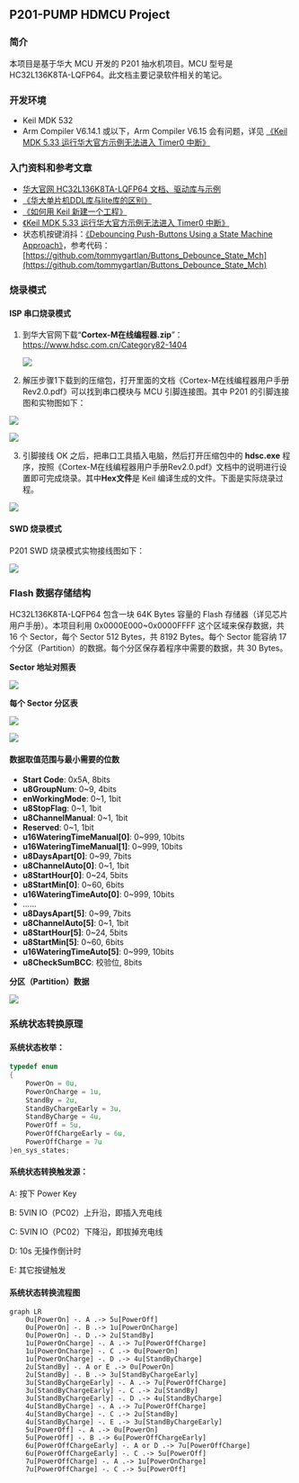 ## P201-PUMP HDMCU Project

### 简介

本项目是基于华大 MCU 开发的 P201 抽水机项目。MCU 型号是 HC32L136K8TA-LQFP64。此文档主要记录软件相关的笔记。

### 开发环境

* Keil MDK 532
* Arm Compiler V6.14.1 或以下，Arm Compiler V6.15 会有问题，详见 [《Keil MDK 5.33 运行华大官方示例无法进入 Timer0 中断》](https://blog.csdn.net/heray1990/article/details/113838794)

### 入门资料和参考文章

* [华大官网 HC32L136K8TA-LQFP64 文档、驱动库与示例](https://www.hdsc.com.cn/Category82-1404)
* [《华大单片机DDL库与lite库的区别》](https://blog.csdn.net/willOkay/article/details/106535809)
* [《如何用 Keil 新建一个工程》](https://blog.csdn.net/willOkay/article/details/106533167)
* [《Keil MDK 5.33 运行华大官方示例无法进入 Timer0 中断》](https://blog.csdn.net/heray1990/article/details/113838794)
* 状态机按键消抖：[《Debouncing Push-Buttons Using a State Machine Approach》](https://www.eeweb.com/debouncing-push-buttons-using-a-state-machine-approach/)，参考代码：[https://github.com/tommygartlan/Buttons_Debounce_State_Mch](https://github.com/tommygartlan/Buttons_Debounce_State_Mch)

### 烧录模式

#### ISP 串口烧录模式

1. 到华大官网下载“**Cortex-M在线编程器.zip**”：https://www.hdsc.com.cn/Category82-1404

   ![](./华大官网编程器下载界面.png)

2. 解压步骤1下载到的压缩包，打开里面的文档《Cortex-M在线编程器用户手册Rev2.0.pdf》可以找到串口模块与 MCU 引脚连接图。其中 P201 的引脚连接图和实物图如下：

![](./串口模块与MCU引脚接线图.png)

![](./ISP串口烧录模式接线实物图.jpg)

3. 引脚接线 OK 之后，把串口工具插入电脑，然后打开压缩包中的 **hdsc.exe** 程序，按照《Cortex-M在线编程器用户手册Rev2.0.pdf》文档中的说明进行设置即可完成烧录。其中**Hex文件**是 Keil 编译生成的文件。下面是实际烧录过程。

![](./P201_MCU_ISP_PROGRAM.gif)

#### SWD 烧录模式

P201 SWD 烧录模式实物接线图如下：

![](./SWD烧录模式接线实物图.jpg)

### Flash 数据存储结构

HC32L136K8TA-LQFP64 包含一块 64K Bytes 容量的 Flash 存储器（详见芯片用户手册）。本项目利用 0x0000E000~0x0000FFFF 这个区域来保存数据，共 16 个 Sector，每个 Sector 512 Bytes，共 8192 Bytes。每个 Sector 能容纳 17 个分区（Partition）的数据。每个分区保存着程序中需要的数据，共 30 Bytes。

**Sector 地址对照表**

![](./Sectors_Addresses.PNG)

**每个 Sector 分区表**

![](./Data_in_one_Sector_01.PNG)

![](./Data_in_one_Sector_02.PNG)

#### 数据取值范围与最小需要的位数

* **Start Code**: 0x5A, 8bits
* **u8GroupNum**: 0~9, 4bits
* **enWorkingMode**: 0~1, 1bit
* **u8StopFlag**: 0~1, 1bit
* **u8ChannelManual**: 0~1, 1bit
* **Reserved**: 0~1, 1bit
* **u16WateringTimeManual[0]**: 0~999, 10bits
* **u16WateringTimeManual[1]**: 0~999, 10bits
* **u8DaysApart[0]**: 0~99, 7bits
* **u8ChannelAuto[0]**: 0~1, 1bit
* **u8StartHour[0]**: 0~24, 5bits
* **u8StartMin[0]**: 0~60, 6bits
* **u16WateringTimeAuto[0]**: 0~999, 10bits
* ......
* **u8DaysApart[5]**: 0~99, 7bits
* **u8ChannelAuto[5]**: 0~1, 1bit
* **u8StartHour[5]**: 0~24, 5bits
* **u8StartMin[5]**: 0~60, 6bits
* **u16WateringTimeAuto[5]**: 0~999, 10bits
* **u8CheckSumBCC**: 校验位, 8bits

**分区（Partition）数据**

![](./Data_in_one_Partition.PNG)

### 系统状态转换原理

#### 系统状态枚举：

```C
typedef enum
{
    PowerOn = 0u,
    PowerOnCharge = 1u,
    StandBy = 2u,
    StandByChargeEarly = 3u,
    StandByCharge = 4u,
    PowerOff = 5u,
    PowerOffChargeEarly = 6u,
    PowerOffCharge = 7u
}en_sys_states;
```

#### 系统状态转换触发源：

A: 按下 Power Key

B: 5VIN IO（PC02）上升沿，即插入充电线

C: 5VIN IO（PC02）下降沿，即拔掉充电线

D: 10s 无操作倒计时

E: 其它按键触发

#### 系统状态转换流程图

```mermaid
graph LR
	0u[PowerOn] -. A .-> 5u[PowerOff]
	0u[PowerOn] -. B .-> 1u[PowerOnCharge]
	0u[PowerOn] -. D .-> 2u[StandBy]
	1u[PowerOnCharge] -. A .-> 7u[PowerOffCharge]
	1u[PowerOnCharge] -. C .-> 0u[PowerOn]
	1u[PowerOnCharge] -. D .-> 4u[StandByCharge]
	2u[StandBy] -. A or E .-> 0u[PowerOn]
	2u[StandBy] -. B .-> 3u[StandByChargeEarly]
	3u[StandByChargeEarly] -. A .-> 7u[PowerOffCharge]
	3u[StandByChargeEarly] -. C .-> 2u[StandBy]
	3u[StandByChargeEarly] -. D .-> 4u[StandByCharge]
	4u[StandByCharge] -. A .-> 7u[PowerOffCharge]
	4u[StandByCharge] -. C .-> 2u[StandBy]
	4u[StandByCharge] -. E .-> 3u[StandByChargeEarly]
	5u[PowerOff] -. A .-> 0u[PowerOn]
	5u[PowerOff] -. B .-> 6u[PowerOffChargeEarly]
	6u[PowerOffChargeEarly] -. A or D .-> 7u[PowerOffCharge]
	6u[PowerOffChargeEarly] -. C .-> 5u[PowerOff]
	7u[PowerOffCharge] -. A .-> 1u[PowerOnCharge]
	7u[PowerOffCharge] -. C .-> 5u[PowerOff]
```

